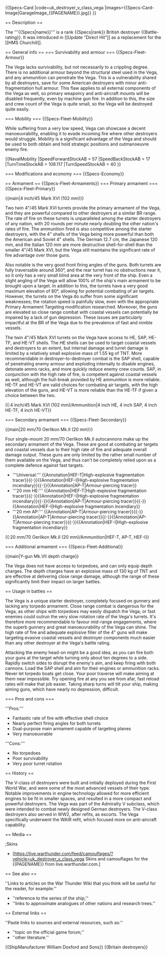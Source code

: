 {{Specs-Card
|code=uk_destroyer_v_class_vega
|images={{Specs-Card-Image|GarageImage_{{PAGENAME}}.jpg}}
}}

== Description ==
<!-- ''In the first part of the description, cover the history of the ship's creation and military application. In the second part, tell the reader about using this ship in the game. Add a screenshot: if a beginner player has a hard time remembering vehicles by name, a picture will help them identify the ship in question.'' -->
The '''{{Specs|name}}''' is a rank {{Specs|rank}} British destroyer {{Battle-rating}}. It was introduced in [[Update "Direct Hit"]] as a replacement for the [[HMS Churchill]].

== General info ==
=== Survivability and armour ===
{{Specs-Fleet-Armour}}
<!-- ''Talk about the vehicle's armour. Note the most well-defended and most vulnerable zones, e.g. the ammo magazine. Evaluate the composition of components and assemblies responsible for movement and manoeuvrability. Evaluate the survivability of the primary and secondary armaments separately. Don't forget to mention the size of the crew, which plays an important role in fleet mechanics. Save tips on preserving survivability for the "Usage in battles" section. If necessary, use a graphical template to show the most well-protected or most vulnerable points in the armour.'' -->
The Vega lacks survivability, but not necessarily to a crippling degree. There is no additional armour beyond the structural steel used in the Vega, and any ammunition can penetrate the Vega. This is a vulnerability shared by all destroyers, save for some American destroyers with minor anti-fragmentation hull armour. This flaw applies to all external components of the Vega as well, so primary weaponry and anti-aircraft mounts will be disabled frequently, even by machine gun fire. In addition to this, the size and crew count of the Vega is quite small, so the Vega will be destroyed quite easily.

=== Mobility ===
{{Specs-Fleet-Mobility}}
<!-- ''Write about the ship's mobility. Evaluate its power and manoeuvrability, rudder rerouting speed, stopping speed at full tilt, with its maximum forward and reverse speed.'' -->
While suffering from a very low speed, Vega can showcase a decent manoeuvrability, enabling it to evade incoming fire where other destroyers would struggle. Mobility is a significant advantage of the Vega and should be used to both obtain and hold strategic positions and outmanoeuvre enemy fire.

{{NavalMobility
|SpeedForwardStockAB = 57
|SpeedBackStockAB = 17
|TurnTimeStockAB = 108.117
|TurnSpeedStockAB = 40
}}

=== Modifications and economy ===
{{Specs-Economy}}

== Armament ==
{{Specs-Fleet-Armaments}}
=== Primary armament ===
{{Specs-Fleet-Primary}}
<!-- ''Provide information about the characteristics of the primary armament. Evaluate their efficacy in battle based on their reload speed, ballistics and the capacity of their shells. Add a link to the main article about the weapon: <code><nowiki>{{main|Weapon name (calibre)}}</nowiki></code>. Broadly describe the ammunition available for the primary armament, and provide recommendations on how to use it and which ammunition to choose.'' -->
{{main|4 inch/45 Mark XVI (102 mm)}}

Two twin 4"/45 Mark XVI turrets provide the primary armament of the Vega, and they are powerful compared to other destroyers at a similar BR range. The rate of fire on these turrets is unparalleled among the starter destroyers of any nation, with 20 rounds per minute nearly doubling the other nation's rates of fire. The ammunition fired is also competitive among the starter destroyers, with the 4" shells of the Vega being more powerful than both the American and Soviet 4" shells. The German 12.7 cm, the Japanese 120 mm, and the Italian 120 mm are more destructive shell-for-shell than the smaller 4"/45 Mark XVI, but the Vega still maintains the significant rate of fire advantage over those guns.

Also notable is the very good front firing angles of the guns. Both turrets are fully traversable around 360°, and the rear turret has no obstructions near it, so it only has a very small blind area at the very front of the ship. Even a slight angling of the Vega will allow 100% of the ship's main armament to be brought upon a target. In addition to this, the turrets have a very good maximum elevation of 80°, allowing for potential combating of air targets. However, the turrets on the Vega do suffer from some significant weaknesses; the rotation speed is painfully slow, even with the appropriate Primary Armament Targeting modification researched. Moreover, the guns are elevated so close range combat with coastal vessels can potentially be impaired by a lack of gun depression. These issues are particularly impactful at the BR of the Vega due to the prevalence of fast and nimble vessels.

The twin 4"/45 Mark XVI turrets on the Vega have access to HE, SAP, HE-TF, and HE-VT shells. The HE shells can be used to target coastal vessels and destroyers to an extent, but internal damage and turret damage is limited by a relatively small explosive mass of 1.55 kg of TNT. More recommendable in destroyer-to-destroyer combat is the SAP shell, capable of penetrating enemy armour and exploding internally to disable engines, detonate ammo racks, and more quickly reduce enemy crew counts. SAP, in conjunction with the high rate of fire, is competent against coastal vessels as well, although the hull-break provided by HE ammunition is more reliable. HE-TF and HE-VT are valid choices for combating air targets, with the high elevation of the guns, and HE-VT is more reliable than the HE-TF if given a choice between the two.

{{:4 inch/45 Mark XVI (102 mm)/Ammunition|4 inch HE, 4 inch SAP, 4 inch HE-TF, 4 inch HE-VT}}

=== Secondary armament ===
{{Specs-Fleet-Secondary}}
<!-- ''Some ships are fitted with weapons of various calibres. Secondary armaments are defined as weapons chosen with the control <code>Select secondary weapon</code>. Evaluate the secondary armaments and give advice on how to use them. Describe the ammunition available for the secondary armament. Provide recommendations on how to use them and which ammunition to choose. Remember that any anti-air armament, even heavy calibre weapons, belong in the next section. If there is no secondary armament, remove this section.'' -->
{{main|20 mm/70 Oerlikon Mk.II (20 mm)}}

Four single-mount 20 mm/70 Oerlikon Mk.II autocannons make up the secondary armament of the Vega. These are good at combating air targets and coastal vessels due to their high rate of fire and adequate overall damage output. These guns are only limited by the rather small number of them available on the Vega, and thus can't be completely relied upon as a complete defence against fast targets.

* '''Universal:''' {{Annotation|HEF-T|High-explosive fragmentation tracer}}{{-}}{{Annotation|HEF-I|High-explosive fragmentation incendiary}}{{-}}{{Annotation|AP-T|Armour-piercing tracer}}
* '''20 mm HE:''' {{Annotation|HEF-T|High-explosive fragmentation tracer}}{{-}}{{Annotation|HEF-I|High-explosive fragmentation incendiary}}{{-}}{{Annotation|AP-T|Armour-piercing tracer}}{{-}}{{Annotation|HEF-I|High-explosive fragmentation incendiary}}
* '''20 mm AP:''' {{Annotation|AP-T|Armour-piercing tracer}}{{-}}{{Annotation|AP-T|Armour-piercing tracer}}{{-}}{{Annotation|AP-T|Armour-piercing tracer}}{{-}}{{Annotation|HEF-I|High-explosive fragmentation incendiary}}

{{:20 mm/70 Oerlikon Mk.II (20 mm)/Ammunition|HEF-T, AP-T, HEF-I}}

=== Additional armament ===
{{Specs-Fleet-Additional}}
<!-- ''Describe the available additional armaments of the ship: depth charges, mines, torpedoes. Talk about their positions, available ammunition and launch features such as dead zones of torpedoes. If there is no additional armament, remove this section.'' -->
{{main|Y-gun Mk.VII depth charge}}

The Vega does not have access to torpedoes, and can only equip depth charges. The depth charges have an explosive mass of 130 kg of TNT and are effective at delivering close range damage, although the range of these significantly limit their impact on larger battles.

== Usage in battles ==
<!-- ''Describe the technique of using this ship, the characteristics of her use in a team and tips on strategy. Abstain from writing an entire guide – don't try to provide a single point of view, but give the reader food for thought. Talk about the most dangerous opponents for this vehicle and provide recommendations on fighting them. If necessary, note the specifics of playing with this vehicle in various modes (AB, RB, SB).'' -->
The Vega is a unique starter destroyer, completely focused on gunnery and lacking any torpedo armament. Close range combat is dangerous for the Vega, as other ships with torpedoes may easily dispatch the Vega, or fast enemies could outrun the very slow rotation rate of the Vega's turrets. It's therefore more recommendable to favour mid-range engagements, where the superb gunnery and great manoeuvrability of the Vega can shine. The high rate of fire and adequate explosive filler of the 4" guns will make targeting evasive coastal vessels and destroyer components much easier than any other destroyer at the Vega's battle rating.

Attacking the enemy head-on might be a good idea, as you can fire both your guns at the target while turning only about ten degrees to a side. Rapidly switch sides to disrupt the enemy's aim, and keep firing with both cannons. Load the SAP shell and aim for their engines or ammunition racks. Never let torpedo boats get close. Your poor traverse will make aiming at them near impossible. Try opening fire at any you see from afar, fast reload rates will make that job easier. Taking sharp turns will tilt your ship, making aiming guns, which have nearly no depression, difficult.

=== Pros and cons ===
<!-- ''Summarise and briefly evaluate the vehicle in terms of its characteristics and combat effectiveness. Mark its pros and cons in the bulleted list. Try not to use more than 6 points for each of the characteristics. Avoid using categorical definitions such as "bad", "good" and the like - use substitutions with softer forms such as "inadequate" and "effective".'' -->

'''Pros:'''

* Fantastic rate of fire with effective shell choice
* Nearly perfect firing angles for both turrets
* Dual-purpose main armament capable of targeting planes
* Very manoeuvrable

'''Cons:'''

* No torpedoes
* Poor survivability
* Very poor turret rotation

== History ==
<!-- ''Describe the history of the creation and combat usage of the ship in more detail than in the introduction. If the historical reference turns out to be too long, take it to a separate article, taking a link to the article about the ship and adding a block "/History" (example: <nowiki>https://wiki.warthunder.com/(Ship-name)/History</nowiki>) and add a link to it here using the <code>main</code> template. Be sure to reference text and sources by using <code><nowiki><ref></ref></nowiki></code>, as well as adding them at the end of the article with <code><nowiki><references /></nowiki></code>. This section may also include the ship's dev blog entry (if applicable) and the in-game encyclopedia description (under <code><nowiki>=== In-game description ===</nowiki></code>, also if applicable).'' -->
The V-class of destroyers were built and initially deployed during the First World War, and were some of the most advanced vessels of their type. Notable improvements in engine technology allowed for more efficient engines to be fit in smaller spaces, and resulted in a more compact and powerful destroyers. The Vega was part of the Admiralty V subclass, which were intended to combat newly designed German destroyers. The V-class destroyers also served in WW2, after refits, as escorts. The Vega specifically underwent the WAIR refit, which focused more on anti-aircraft capability.

== Media ==
<!-- ''Excellent additions to the article would be video guides, screenshots from the game, and photos.'' -->

;Skins

* [https://live.warthunder.com/feed/camouflages/?vehicle=uk_destroyer_v_class_vega Skins and camouflages for the {{PAGENAME}} from live.warthunder.com.]

== See also ==
<!-- ''Links to articles on the War Thunder Wiki that you think will be useful for the reader, for example:''
* ''reference to the series of the ship;''
* ''links to approximate analogues of other nations and research trees.'' -->
''Links to articles on the War Thunder Wiki that you think will be useful for the reader, for example:''

* ''reference to the series of the ship;''
* ''links to approximate analogues of other nations and research trees.''

== External links ==
<!-- ''Paste links to sources and external resources, such as:''
* ''topic on the official game forum;''
* ''other literature.'' -->
''Paste links to sources and external resources, such as:''

* ''topic on the official game forum;''
* ''other literature.''

{{ShipManufacturer William Doxford and Sons}}
{{Britain destroyers}}
